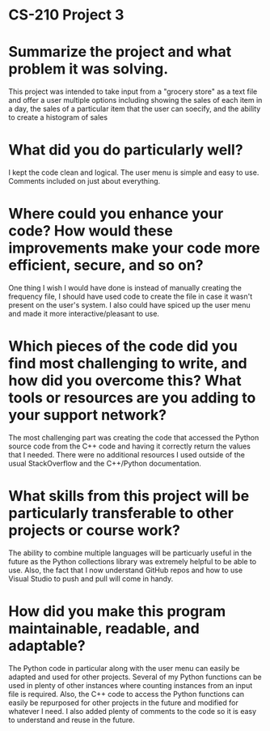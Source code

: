 # CS-210 Project 3

# Summarize the project and what problem it was solving.
 This project was intended to take input from a "grocery store" as a text file and offer a user multiple options including showing the sales of each item in a day, 
 the sales of a particular item that the user can soecify, and the ability to create a histogram of sales
  
# What did you do particularly well?
 I kept the code clean and logical. The user menu is simple and easy to use. Comments included on just about everything.

# Where could you enhance your code? How would these improvements make your code more efficient, secure, and so on?
 One thing I wish I would have done is instead of manually creating the frequency file, I should have used code to create the file in case it wasn't present on the user's
 system. I also could have spiced up the user menu and made it more interactive/pleasant to use.
 
# Which pieces of the code did you find most challenging to write, and how did you overcome this? What tools or resources are you adding to your support network?
 The most challenging part was creating the code that accessed the Python source code from the C++ code and having it correctly return the values that I needed. There were
 no additional resources I used outside of the usual StackOverflow and the C++/Python documentation.

# What skills from this project will be particularly transferable to other projects or course work?
 The ability to combine multiple languages will be particuarly useful in the future as the Python collections library was extremely helpful to be able to use. Also, the
 fact that I now understand GitHub repos and how to use Visual Studio to push and pull will come in handy.

# How did you make this program maintainable, readable, and adaptable?
 The Python code in particular along with the user menu can easily be adapted and used for other projects. Several of my Python functions can be used in plenty of other
 instances where counting instances from an input file is required. Also, the C++ code to access the Python functions can easily be repurposed for other projects in the 
 future and modified for whatever I need. I also added plenty of comments to the code so it is easy to understand and reuse in the future.
